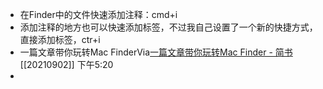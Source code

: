 - 在Finder中的文件快速添加注释：cmd+i
- 添加注释的地方也可以快速添加标签，不过我自己设置了一个新的快捷方式，直接添加标签，ctr+i
- 一篇文章带你玩转Mac FinderVia[一篇文章带你玩转Mac Finder - 简书](https://www.jianshu.com/p/6505ead00d59) [[20210902]] 下午5:20
- 
